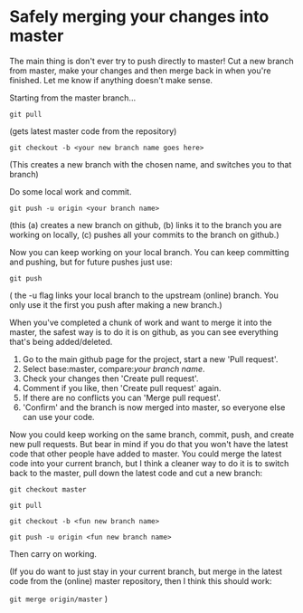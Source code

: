 Safely merging your changes into master
=======================================
The main thing is don't ever try to push directly to master! Cut a new branch from master, make your changes and then merge back in when you're finished. Let me know if anything doesn't make sense.

Starting from the master branch...

  `git pull`
  
(gets latest master code from the repository)

  `git checkout -b <your new branch name goes here>`

(This creates a new branch with the chosen name, and switches you to that branch)

Do some local work and commit.

  `git push -u origin <your branch name>`
  
(this (a) creates a new branch on github, (b) links it to the branch you are working on locally,
(c) pushes all your commits to the branch on github.)

Now you can keep working on your local branch. You can keep committing and pushing, but for future pushes just use:

  `git push`
  
( the -u flag links your local branch to the upstream (online) branch. You only use it the first you push after making a new branch.)

When you've completed a chunk of work and want to merge it into the master, the safest way is to do it is on github, as you can see everything that's being added/deleted.

1. Go to the main github page for the project, start a new 'Pull request'.
2. Select base:master, compare:*your branch name*.
3. Check your changes then 'Create pull request'.
4. Comment if you like, then 'Create pull request' again.
5. If there are no conflicts you can 'Merge pull request'.
6. 'Confirm' and the branch is now merged into master, so everyone else can use your code.

Now you could keep working on the same branch, commit, push, and create new pull requests. But bear in mind if you do that you won't have the latest code that other people have added to master. You could merge the latest code into your current branch, but I think a cleaner way to do it is to switch back to the master, pull down the latest code and cut a new branch:

  `git checkout master`
  
  `git pull`
  
  `git checkout -b <fun new branch name>`
  
  `git push -u origin <fun new branch name>`
  

Then carry on working.

(If you do want to just stay in your current branch, but merge in the latest code from the (online) master repository, then I think this should work:

  `git merge origin/master`
)

